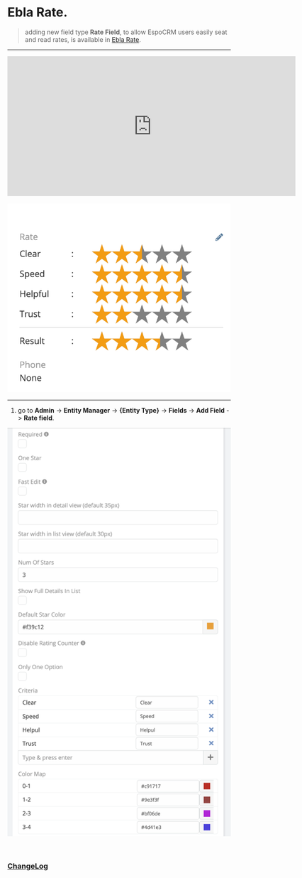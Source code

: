 # Ebla Rate.

> adding new field type **Rate Field**, to allow EspoCRM users easily seat and read rates,
> is available in [Ebla Rate](https://www.eblasoft.com.tr/espocrm-extension-page/espocrm-rate-field).

---

<iframe width="650" height="315" src="https://www.youtube.com/embed/C505B7OBZmM" frameborder="0" allow="accelerometer; autoplay; clipboard-write; encrypted-media; gyroscope; picture-in-picture" allowfullscreen></iframe>

![Rate Field](../../_static/images/extensions/ebla-rate/rate.png)


---

1. go to **Admin** -> **Entity Manager** -> **{Entity Type}** -> **Fields** -> **Add Field** -> **Rate field**.

![Rate Field](../../_static/images/extensions/ebla-rate/rate-op.png)

<br>

### <font color=gray> [ChangeLog](changelog.md) </font>